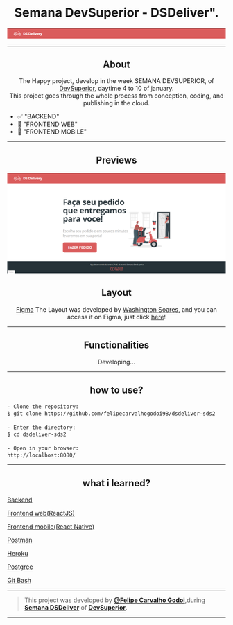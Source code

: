 <h1 align="center">Semana DevSuperior - DSDeliver".</h1>

<img src="https://github.com/felipecarvalhogodoi98/dsdeliver-sds2/blob/main/demo/Navbar.png" />

---

<h2 align="center">About</h2>
   
   <p align="center">
      The Happy project, develop in the week SEMANA DEVSUPERIOR, of <a href="https://devsuperior.com.br">DevSuperior</a>, daytime 4 to 10 of january.<br>    
      This project goes through the whole process from conception, coding, and publishing in the cloud.<br>
   </p>

   - ✅ "BACKEND" 
   - 🔲 "FRONTEND WEB" 
   - 🔲 "FRONTEND MOBILE" 

---

<h2 align="center">Previews</h2>

   <p align="center">
     <img src="https://github.com/felipecarvalhogodoi98/dsdeliver-sds2/blob/main/demo/Home.png" />
   </p>


<h2 align="center">Layout</h2>

   <p align="center">
     <a href = "https://www.figma.com/file/LAIvIzyaJsSl2A9NMrnR7W/DSDeliver01">Figma</a>
   The Layout was developed by <a href="#">Washington Soares</a>, 
and you can access it on Figma, just click <a href="https://www.figma.com/file/XYb2tha1gU5M8vTwTUmjNx/Happy-Web-(Copy)?node-id=0%3A1">here</a>!
   </p>

---

<h2 align="center">
Functionalities</h2>

   <p align="center">
     Developing...
   </p>

---

<h2 align="center">how to use?</h2>

   ```
   - Clone the repository:
   $ git clone https://github.com/felipecarvalhogodoi98/dsdeliver-sds2

   - Enter the directory:
   $ cd dsdeliver-sds2
   
   - Open in your browser:
   http://localhost:8080/
   ```

---

<h2 align="center">what i learned?</h2>
   
  <p><a href="https://spring.io/projects/spring-boot">Backend</a></p>
   <p><a href="https://pt-br.reactjs.org/">Frontend web(ReactJS)</a></p>   
   <p><a href="#">Frontend mobile(React Native)</a></p>
   <p><a href="https://www.postman.com/">Postman</a></p>
   <p><a href="https://heroku.com">Heroku</a></p>
   <p><a href="https://www.postgresql.org/">Postgree</a></p>
   
   <p><a href="https://gitforwindows.org/">Git Bash</a></p>


   ---

   >This project was developed by **[@Felipe Carvalho Godoi](https://www.linkedin.com/in/felipe-carvalho-godoi-164a05189/)**,during  **[Semana DSDeliver]()** of **[DevSuperior](https://devsuperior.com.br/)**. <br>

---
